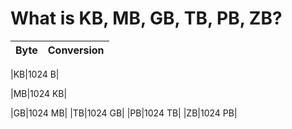 # What is KB, MB, GB, TB, PB, ZB?

|Byte|Conversion|
|-|-|

|KB|1024 B|

|MB|1024 KB|

|GB|1024 MB|
|TB|1024 GB|
|PB|1024 TB|
|ZB|1024 PB|
